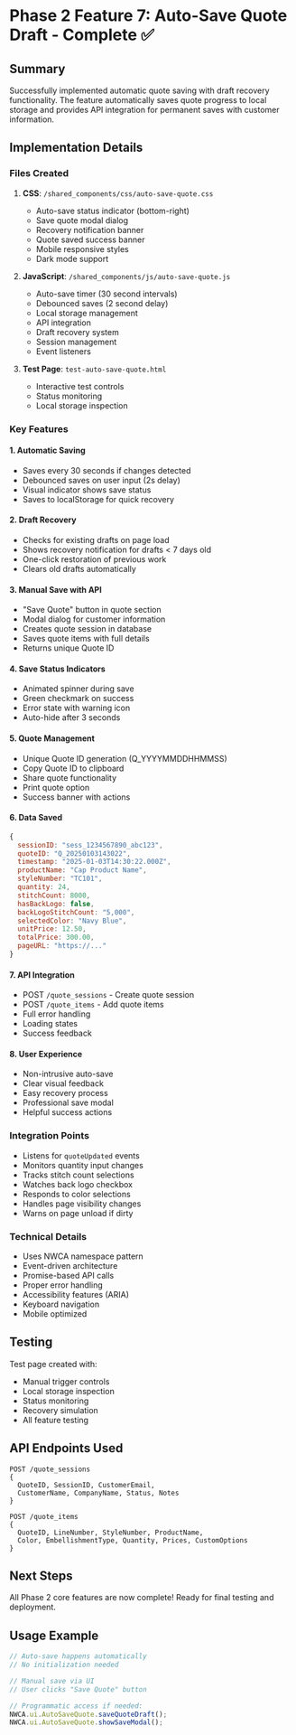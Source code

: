 # Phase 2 Feature 7: Auto-Save Quote Draft - Complete ✅

## Summary
Successfully implemented automatic quote saving with draft recovery functionality. The feature automatically saves quote progress to local storage and provides API integration for permanent saves with customer information.

## Implementation Details

### Files Created
1. **CSS**: `/shared_components/css/auto-save-quote.css`
   - Auto-save status indicator (bottom-right)
   - Save quote modal dialog
   - Recovery notification banner
   - Quote saved success banner
   - Mobile responsive styles
   - Dark mode support

2. **JavaScript**: `/shared_components/js/auto-save-quote.js`
   - Auto-save timer (30 second intervals)
   - Debounced saves (2 second delay)
   - Local storage management
   - API integration
   - Draft recovery system
   - Session management
   - Event listeners

3. **Test Page**: `test-auto-save-quote.html`
   - Interactive test controls
   - Status monitoring
   - Local storage inspection

### Key Features

#### 1. **Automatic Saving**
- Saves every 30 seconds if changes detected
- Debounced saves on user input (2s delay)
- Visual indicator shows save status
- Saves to localStorage for quick recovery

#### 2. **Draft Recovery**
- Checks for existing drafts on page load
- Shows recovery notification for drafts < 7 days old
- One-click restoration of previous work
- Clears old drafts automatically

#### 3. **Manual Save with API**
- "Save Quote" button in quote section
- Modal dialog for customer information
- Creates quote session in database
- Saves quote items with full details
- Returns unique Quote ID

#### 4. **Save Status Indicators**
- Animated spinner during save
- Green checkmark on success
- Error state with warning icon
- Auto-hide after 3 seconds

#### 5. **Quote Management**
- Unique Quote ID generation (Q_YYYYMMDDHHMMSS)
- Copy Quote ID to clipboard
- Share quote functionality
- Print quote option
- Success banner with actions

#### 6. **Data Saved**
```javascript
{
  sessionID: "sess_1234567890_abc123",
  quoteID: "Q_20250103143022",
  timestamp: "2025-01-03T14:30:22.000Z",
  productName: "Cap Product Name",
  styleNumber: "TC101",
  quantity: 24,
  stitchCount: 8000,
  hasBackLogo: false,
  backLogoStitchCount: "5,000",
  selectedColor: "Navy Blue",
  unitPrice: 12.50,
  totalPrice: 300.00,
  pageURL: "https://..."
}
```

#### 7. **API Integration**
- POST `/quote_sessions` - Create quote session
- POST `/quote_items` - Add quote items
- Full error handling
- Loading states
- Success feedback

#### 8. **User Experience**
- Non-intrusive auto-save
- Clear visual feedback
- Easy recovery process
- Professional save modal
- Helpful success actions

### Integration Points
- Listens for `quoteUpdated` events
- Monitors quantity input changes
- Tracks stitch count selections
- Watches back logo checkbox
- Responds to color selections
- Handles page visibility changes
- Warns on page unload if dirty

### Technical Details
- Uses NWCA namespace pattern
- Event-driven architecture
- Promise-based API calls
- Proper error handling
- Accessibility features (ARIA)
- Keyboard navigation
- Mobile optimized

## Testing
Test page created with:
- Manual trigger controls
- Local storage inspection
- Status monitoring
- Recovery simulation
- All feature testing

## API Endpoints Used
```
POST /quote_sessions
{
  QuoteID, SessionID, CustomerEmail, 
  CustomerName, CompanyName, Status, Notes
}

POST /quote_items
{
  QuoteID, LineNumber, StyleNumber, ProductName,
  Color, EmbellishmentType, Quantity, Prices, CustomOptions
}
```

## Next Steps
All Phase 2 core features are now complete! Ready for final testing and deployment.

## Usage Example
```javascript
// Auto-save happens automatically
// No initialization needed

// Manual save via UI
// User clicks "Save Quote" button

// Programmatic access if needed:
NWCA.ui.AutoSaveQuote.saveQuoteDraft();
NWCA.ui.AutoSaveQuote.showSaveModal();
```